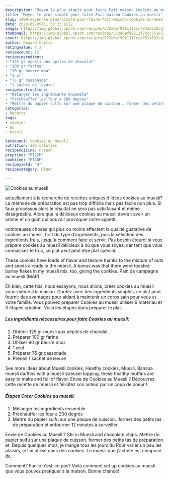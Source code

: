 ```yaml
---
description: "Moyen le plus simple pour faire Fait maison Cookies au muesli"
title: "Moyen le plus simple pour faire Fait maison Cookies au muesli"
slug: 1409-moyen-le-plus-simple-pour-faire-fait-maison-cookies-au-muesli
date: 2020-09-05T11:30:33.911Z
image: https://img-global.cpcdn.com/recipes/572a0af99611f7cc/751x532cq70/cookies-au-muesli-photo-principale-de-la-recette.jpg
thumbnail: https://img-global.cpcdn.com/recipes/572a0af99611f7cc/751x532cq70/cookies-au-muesli-photo-principale-de-la-recette.jpg
cover: https://img-global.cpcdn.com/recipes/572a0af99611f7cc/751x532cq70/cookies-au-muesli-photo-principale-de-la-recette.jpg
author: Howard Curtis
ratingvalue: 4.2
reviewcount: 12
recipeingredient:
- "125 gr muesli aux ppites de chocolat"
- "100 gr farine"
- "90 gr beurre mou"
- "1 uf"
- "75 gr cassonade"
- "1 sachet de levure"
recipeinstructions:
- "Mélanger les ingrédients ensemble"
- "Préchauffer les four à 200 degrés"
- "Mettre du papier sulfu sur une plaque de cuisson.. former des petits tas de préparation et enfourner 12 minutes à surveiller"
categories:
- Recette
tags:
- cookies
- au
- muesli

katakunci: cookies au muesli 
nutrition: 196 calories
recipecuisine: French
preptime: "PT22M"
cooktime: "PT46M"
recipeyield: "4"
recipecategory: Dîner

---
```



![Cookies au muesli](https://img-global.cpcdn.com/recipes/572a0af99611f7cc/751x532cq70/cookies-au-muesli-photo-principale-de-la-recette.jpg)

actuellement à la recherche de recettes uniques d'idées cookies au muesli? La méthode de préparation est pas trop difficile mais pas facile non plus. Si faux processus alors le résultat ne sera pas satisfaisant et même désagréable. Alors que le délicieux cookies au muesli devrait avoir un arôme et un goût qui pouvoir provoquer notre appétit.

nombreuses choses qui plus ou moins affectent la qualité gustative de cookies au muesli, first du type d'ingrédients, puis la sélection des ingrédients frais, jusqu'à comment faire et servir. Pas besoin étourdi si veux prépare cookies au muesli délicieux à où que vous soyez, car tant que vous connaissez le truc, ce plat peut peut être plat spécial.

These cookies have loads of flavor and texture thanks to the mixture of nuts and seeds already in the muesli. A bonus was that there were toasted barley flakes in my muesli mix, too, giving the cookies. Pain de campagne au muesli (MAP).


Eh bien, cette fois, nous essayons, nous allons, créer cookies au muesli vous-même à la maison. Gardez avec des ingrédients simples, ce plat peut fournir des avantages pour aidant à maintenir un corps sain pour vous et votre famille. Vous pouvez préparer Cookies au muesli utiliser 6 matériau et 3 étapes création. Voici les étapes dans préparer le plat.

<!--inarticleads1-->

##### Les ingrédients nécessaires pour faire Cookies au muesli:

1. Obtenir 125 gr muesli aux pépites de chocolat
1. Préparer 100 gr farine
1. Utiliser 90 gr beurre mou
1.  1 œuf
1. Préparer 75 gr cassonade
1. Prenez 1 sachet de levure


See more ideas about Muesli cookies, Healthy cookies, Muesli. Banana muesli muffins with a muesli streusel topping. these healthy muffins are easy to make and full of flavor. Envie de Cookies au Muesli ? Découvrez cette recette de muesli et félicitez son auteur par un coup de coeur !. 

<!--inarticleads2-->

##### Étapes Créer Cookies au muesli:

1. Mélanger les ingrédients ensemble
1. Préchauffer les four à 200 degrés
1. Mettre du papier sulfu sur une plaque de cuisson.. former des petits tas de préparation et enfourner 12 minutes à surveiller


Envie de Cookies au Muesli ? Stir in Muesli and chocolate chips. Mettre du papier sulfu sur une plaque de cuisson. former des petits tas de préparation et. Depuis quelques mois, je mange tous les jours du Pour varier un peu les plaisirs, je l&#39;ai utilisé dans des cookies. Le müesli que j&#39;achète est composé de. 


Comment? Facile n'est-ce pas? Voilà comment set up cookies au muesli que vous pouvez pratiquer à la maison. Bonne chance!
